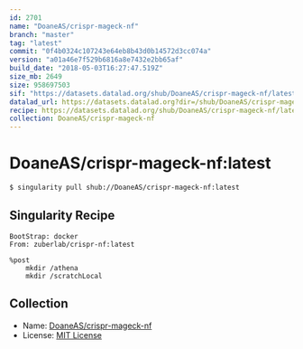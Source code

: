 ```yaml
---
id: 2701
name: "DoaneAS/crispr-mageck-nf"
branch: "master"
tag: "latest"
commit: "0f4b0324c107243e64eb8b43d0b14572d3cc074a"
version: "a01a46e7f529b6816a8e7432e2bb65af"
build_date: "2018-05-03T16:27:47.519Z"
size_mb: 2649
size: 958697503
sif: "https://datasets.datalad.org/shub/DoaneAS/crispr-mageck-nf/latest/2018-05-03-0f4b0324-a01a46e7/a01a46e7f529b6816a8e7432e2bb65af.simg"
datalad_url: https://datasets.datalad.org?dir=/shub/DoaneAS/crispr-mageck-nf/latest/2018-05-03-0f4b0324-a01a46e7/
recipe: https://datasets.datalad.org/shub/DoaneAS/crispr-mageck-nf/latest/2018-05-03-0f4b0324-a01a46e7/Singularity
collection: DoaneAS/crispr-mageck-nf
---
```


# DoaneAS/crispr-mageck-nf:latest

```bash
$ singularity pull shub://DoaneAS/crispr-mageck-nf:latest
```

## Singularity Recipe

```singularity
BootStrap: docker
From: zuberlab/crispr-nf:latest

%post
    mkdir /athena
    mkdir /scratchLocal
```

## Collection

 - Name: [DoaneAS/crispr-mageck-nf](https://github.com/DoaneAS/crispr-mageck-nf)
 - License: [MIT License](https://api.github.com/licenses/mit)

